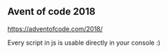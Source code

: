 ## Avent of code 2018

https://adventofcode.com/2018/

Every script in js is usable directly in your console :)